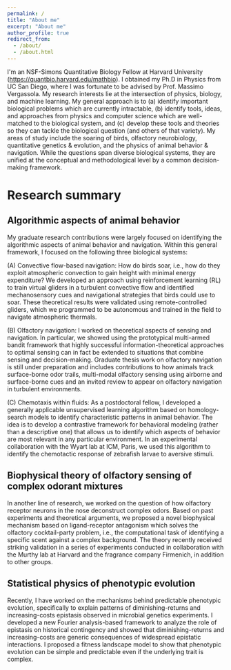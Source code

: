 ```yaml
---
permalink: /
title: "About me"
excerpt: "About me"
author_profile: true
redirect_from: 
  - /about/
  - /about.html
---
```


I'm an NSF-Simons Quantitative Biology Fellow at Harvard University (https://quantbio.harvard.edu/mathbio). I obtained my Ph.D in Physics from UC San Diego, where I was fortunate to be advised by Prof. Massimo Vergassola. My research interests lie at the intersection of physics, biology, and machine learning. My general approach is to (a) identify important biological problems which are currently intractable, (b) identify tools, ideas, and approaches from physics and computer science which are well-matched to the biological system, and (c) develop these tools and theories so they can tackle the biological question (and others of that variety). My areas of study include the soaring of birds, olfactory neurobiology, quantitative genetics & evolution, and the physics of animal behavior & navigation. While the questions span diverse biological systems, they are unified at the conceptual and methodological level by a common decision-making framework. 

Research summary
======

Algorithmic aspects of animal behavior
------
My graduate research contributions were largely focused on identifying the algorithmic aspects of animal behavior and navigation. Within this general framework, I focused on the following three biological systems: 

(A) Convective flow-based navigation: How do birds soar, i.e., how do they exploit atmospheric convection to gain height with minimal energy expenditure? We developed an approach using reinforcement learning (RL) to train virtual gliders in a turbulent convective flow and identified mechanosensory cues and navigational strategies that birds could use to soar. These theoretical results were validated using remote-controlled gliders, which we programmed to be autonomous and trained in the field to navigate atmospheric thermals. 

(B) Olfactory navigation: I worked on theoretical aspects of sensing and navigation. In particular, we showed using the prototypical multi-armed bandit framework that highly successful information-theoretical approaches to optimal sensing can in fact be extended to situations that combine sensing and decision-making. Graduate thesis work on olfactory navigation is still under preparation and includes contributions to how animals track surface-borne odor trails, multi-modal olfactory sensing using airborne and surface-borne cues and an invited review to appear on olfactory navigation in turbulent environments. 

(C) Chemotaxis within fluids: As a postdoctoral fellow, I developed a generally applicable unsupervised learning algorithm based on homology-search models to identify characteristic patterns in animal behavior. The idea is to develop a contrastive framework for behavioral modeling (rather than a descriptive one) that allows us to identify which aspects of behavior are most relevant in any particular environment. In an experimental collaboration with the Wyart lab at ICM, Paris, we used this algorithm to identify the chemotactic response of zebrafish larvae to aversive stimuli. 

Biophysical theory of olfactory sensing of complex odorant mixtures
------
In another line of research, we worked on the question of how olfactory receptor neurons in the nose deconstruct complex odors. Based on past experiments and theoretical arguments, we proposed a novel biophysical mechanism based on ligand-receptor antagonism which solves the olfactory cocktail-party problem, i.e., the computational task of identifying a specific scent against a complex background. The theory recently received striking validation in a series of experiments conducted in collaboration with the Murthy lab at Harvard and the fragrance company Firmenich, in addition to other groups. 

Statistical physics of phenotypic evolution
------
Recently, I have worked on the mechanisms behind predictable phenotypic evolution, specifically to explain patterns of diminishing-returns and increasing-costs epistasis observed in microbial genetics experiments. I developed a new Fourier analysis-based framework to analyze the role of epistasis on historical contingency and showed that diminishing-returns and increasing-costs are generic consequences of widespread epistatic interactions. I proposed a fitness landscape model to show that phenotypic evolution can be simple and predictable even if the underlying trait is complex. 

